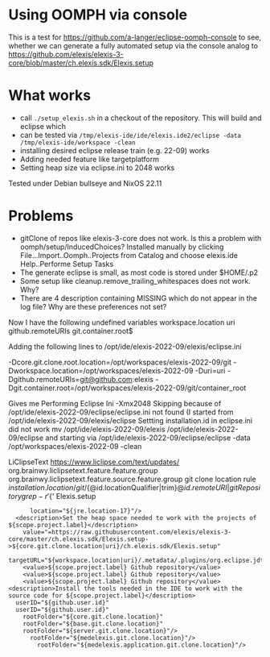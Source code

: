 # Using OOMPH via console

This is a test for https://github.com/a-langer/eclipse-oomph-console to see, whether we can generate
a fully automated setup via the console analog to https://github.com/elexis/elexis-3-core/blob/master/ch.elexis.sdk/Elexis.setup

# What works

* call `./setup_elexis.sh` in a checkout of the repository. This will build and eclipse which
* can be tested via `/tmp/elexis-ide/ide/elexis.ide2/eclipse -data /tmp/elexis-ide/workspace -clean`
* installing desired eclipse release train (e.g. 22-09) works
* Adding needed feature like targetplatform
* Setting heap size via eclipse.ini to 2048 works

Tested under Debian bullseye and NixOS 22.11

# Problems

* gitClone of repos like elexis-3-core does not work. Is this a problem with oomph/setup/InducedChoices?
  Installed manually by clicking File...Import..Oomph..Projects from Catalog and choose elexis.ide
  Help..Performe Setup Tasks
* The generate eclipse is small, as most code is stored under $HOME/.p2
* Some setup like cleanup.remove_trailing_whitespaces does not work. Why?
* There are 4 description containing MISSING which do not appear in the log file? Why are these preferences not set?

Now I have the following undefined variables
workspace.location
uri
github.remoteURIs
git.container.root$

Adding the following lines to /opt/ide/elexis-2022-09/elexis/eclipse.ini

-Dcore.git.clone.root.location=/opt/workspaces/elexis-2022-09/git
-Dworkspace.location=/opt/workspaces/elexis-2022-09
-Duri=uri
-Dgithub.remoteURIs=git@github.com:elexis
-Dgit.container.root=/opt/workspaces/elexis-2022-09/git/container_root

Gives me
Performing Eclipse Ini -Xmx2048
Skipping because of /opt/ide/elexis-2022-09/eclipse/eclipse.ini not found
(I started from /opt/ide/elexis-2022-09/elexis/eclipse
Settting installation.id in eclipse.ini did not work
mv /opt/ide/elexis-2022-09/elexis /opt/ide/elexis-2022-09/eclipse
and starting via 
 /opt/ide/elexis-2022-09/eclipse/eclipse -data /opt/workspaces/elexis-2022-09 -clean

LiClipseText
 https://www.liclipse.com/text/updates/
org.brainwy.liclipsetext.feature.feature.group
org.brainwy.liclipsetext.feature.source.feature.group
git clone location rule
  ${installation.location/git/}${@id.locationQualifier|trim}${@id.remoteURI|gitRepository}
   grep -r '${' Elexis.setup

          location="${jre.location-17}"/>
      <description>Set the heap space needed to work with the projects of ${scope.project.label}</description>
        value="=https://raw.githubusercontent.com/elexis/elexis-3-core/master/ch.elexis.sdk/Elexis.setup->${core.git.clone.location|uri}/ch.elexis.sdk/Elexis.setup"
        targetURL="${workspace.location|uri}/.metadata/.plugins/org.eclipse.jdt.ui/dialog_settings.xml"
        <value>${scope.project.label} Github repository</value>
        <value>${scope.project.label} Github repository</value>
        <value>${scope.project.label} Github repository</value>
    <description>Install the tools needed in the IDE to work with the source code for ${scope.project.label}</description>
      userID="${github.user.id}"
      userID="${github.user.id}"
        rootFolder="${core.git.clone.location}"
        rootFolder="${base.git.clone.location}"
        rootFolder="${server.git.clone.location}"/>
          rootFolder="${medelexis.git.clone.location}"/>
            rootFolder="${medelexis.application.git.clone.location}"/>
